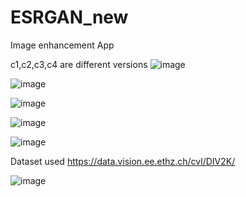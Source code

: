 # ESRGAN_new
Image enhancement App



c1,c2,c3,c4 are different versions 
![image](https://github.com/user-attachments/assets/849c66fa-7218-4351-8234-cf82ee495b9a)



![image](https://github.com/user-attachments/assets/ed91fb26-2b2c-4ed8-ae9a-07f7eb9952a0)


![image](https://github.com/user-attachments/assets/842aff1c-5dd2-44d4-b26f-a74f59720feb)



![image](https://github.com/user-attachments/assets/363a1a52-408f-4d6e-9c38-51749daa9cc6)

![image](https://github.com/user-attachments/assets/ea865483-ce7b-43d1-b607-6e852e2f17b4)


Dataset used 
https://data.vision.ee.ethz.ch/cvl/DIV2K/


![image](https://github.com/user-attachments/assets/a8af3785-400c-4cef-9634-bb482c12fa17)
